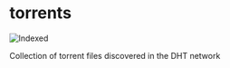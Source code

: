 torrents 
========
![Indexed](https://img.shields.io/badge/indexed-191571-blue)

Collection of torrent files discovered in the DHT network
